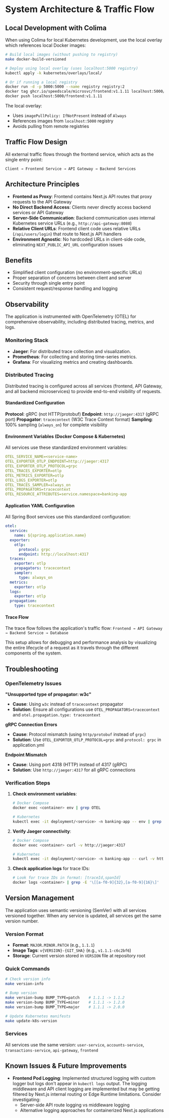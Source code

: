 # System Architecture & Traffic Flow

## Local Development with Colima

When using Colima for local Kubernetes development, use the local overlay which references local Docker images:

```bash
# Build local images (without pushing to registry)
make docker-build-versioned

# Deploy using local overlay (uses localhost:5000 registry)
kubectl apply -k kubernetes/overlays/local/

# Or if running a local registry
docker run -d -p 5000:5000 --name registry registry:2
docker tag ghcr.io/speedscale/microsvc/frontend:v1.1.11 localhost:5000/frontend:v1.1.11
docker push localhost:5000/frontend:v1.1.11
```

The local overlay:
- Uses `imagePullPolicy: IfNotPresent` instead of `Always`
- References images from `localhost:5000` registry
- Avoids pulling from remote registries

## Traffic Flow Design
All external traffic flows through the frontend service, which acts as the single entry point:

```
Client → Frontend Service → API Gateway → Backend Services
```

## Architecture Principles

- **Frontend as Proxy**: Frontend contains Next.js API routes that proxy requests to the API Gateway
- **No Direct Backend Access**: Clients never directly access backend services or API Gateway
- **Server-Side Communication**: Backend communication uses internal Kubernetes service URLs (e.g., `http://api-gateway:8080`)
- **Relative Client URLs**: Frontend client code uses relative URLs (`/api/users/login`) that route to Next.js API handlers
- **Environment Agnostic**: No hardcoded URLs in client-side code, eliminating `NEXT_PUBLIC_API_URL` configuration issues

## Benefits

- Simplified client configuration (no environment-specific URLs)
- Proper separation of concerns between client and server
- Security through single entry point
- Consistent request/response handling and logging

## Observability

The application is instrumented with OpenTelemetry (OTEL) for comprehensive observability, including distributed tracing, metrics, and logs.

### Monitoring Stack

- **Jaeger**: For distributed trace collection and visualization.
- **Prometheus**: For collecting and storing time-series metrics.
- **Grafana**: For visualizing metrics and creating dashboards.

### Distributed Tracing

Distributed tracing is configured across all services (frontend, API Gateway, and all backend microservices) to provide end-to-end visibility of requests.

#### Standardized Configuration

**Protocol**: gRPC (not HTTP/protobuf)
**Endpoint**: `http://jaeger:4317` (gRPC port)
**Propagator**: `tracecontext` (W3C Trace Context format)
**Sampling**: 100% sampling (`always_on`) for complete visibility

#### Environment Variables (Docker Compose & Kubernetes)

All services use these standardized environment variables:

```yaml
OTEL_SERVICE_NAME=<service-name>
OTEL_EXPORTER_OTLP_ENDPOINT=http://jaeger:4317
OTEL_EXPORTER_OTLP_PROTOCOL=grpc
OTEL_TRACES_EXPORTER=otlp
OTEL_METRICS_EXPORTER=otlp
OTEL_LOGS_EXPORTER=otlp
OTEL_TRACES_SAMPLER=always_on
OTEL_PROPAGATORS=tracecontext
OTEL_RESOURCE_ATTRIBUTES=service.namespace=banking-app
```

#### Application YAML Configuration

All Spring Boot services use this standardized configuration:

```yaml
otel:
  service:
    name: ${spring.application.name}
  exporter:
    otlp:
      protocol: grpc
      endpoint: http://localhost:4317
  traces:
    exporter: otlp
    propagators: tracecontext
    sampler:
      type: always_on
  metrics:
    exporter: otlp
  logs:
    exporter: otlp
  propagation:
    type: tracecontext
```

#### Trace Flow

The trace flow follows the application's traffic flow:
`Frontend → API Gateway → Backend Service → Database`

This setup allows for debugging and performance analysis by visualizing the entire lifecycle of a request as it travels through the different components of the system.

## Troubleshooting

### OpenTelemetry Issues

**"Unsupported type of propagator: w3c"**
- **Cause**: Using `w3c` instead of `tracecontext` propagator
- **Solution**: Ensure all configurations use `OTEL_PROPAGATORS=tracecontext` and `otel.propagation.type: tracecontext`

**gRPC Connection Errors**
- **Cause**: Protocol mismatch (using `http/protobuf` instead of `grpc`)
- **Solution**: Use `OTEL_EXPORTER_OTLP_PROTOCOL=grpc` and `protocol: grpc` in application.yml

**Endpoint Mismatch**
- **Cause**: Using port 4318 (HTTP) instead of 4317 (gRPC)
- **Solution**: Use `http://jaeger:4317` for all gRPC connections

### Verification Steps

1. **Check environment variables**:
   ```bash
   # Docker Compose
   docker exec <container> env | grep OTEL
   
   # Kubernetes
   kubectl exec -it deployment/<service> -n banking-app -- env | grep OTEL
   ```

2. **Verify Jaeger connectivity**:
   ```bash
   # Docker Compose
   docker exec <container> curl -v http://jaeger:4317
   
   # Kubernetes
   kubectl exec -it deployment/<service> -n banking-app -- curl -v http://jaeger:4317
   ```

3. **Check application logs** for trace IDs:
   ```bash
   # Look for trace IDs in format: [traceId,spanId]
   docker logs <container> | grep -E '\[[a-f0-9]{32},[a-f0-9]{16}\]'
   ```

## Version Management

The application uses semantic versioning (SemVer) with all services versioned together. When any service is updated, all services get the same version number.

### Version Format
- **Format**: `MAJOR.MINOR.PATCH` (e.g., `1.1.1`)
- **Image Tags**: `v{VERSION}-{GIT_SHA}` (e.g., `v1.1.1-c6c2bf6`)
- **Storage**: Current version stored in `VERSION` file at repository root

### Quick Commands
```bash
# Check version info
make version-info

# Bump version
make version-bump BUMP_TYPE=patch    # 1.1.1 -> 1.1.2
make version-bump BUMP_TYPE=minor    # 1.1.1 -> 1.2.0
make version-bump BUMP_TYPE=major    # 1.1.1 -> 2.0.0

# Update Kubernetes manifests
make update-k8s-version
```

### Services
All services use the same version: `user-service`, `accounts-service`, `transactions-service`, `api-gateway`, `frontend`

## Known Issues & Future Improvements

- **Frontend Pod Logging**: Implemented structured logging with custom logger but logs don't appear in `kubectl logs` output. The logging middleware and API client logging are implemented but may be getting filtered by Next.js internal routing or Edge Runtime limitations. Consider investigating:
  - Server-side API route logging vs middleware logging
  - Alternative logging approaches for containerized Next.js applications